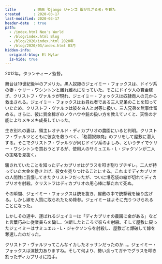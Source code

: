 ```yaml
---
title        : 映画「Django ジャンゴ 繋がれざる者」を観た
created      : 2020-03-17
last-modified: 2020-03-17
header-date  : true
path:
  - /index.html Neo's World
  - /blog/index.html Blog
  - /blog/2020/index.html 2020年
  - /blog/2020/03/index.html 03月
hidden-info:
  original-blog: El Mylar
  is-hide: true
---
```


2012年。タランティーノ監督。

舞台は19世紀後半のアメリカ。黒人奴隷のジェイミー・フォックスは、ドイツ系の妻・ケリー・ワシントンと離れ離れになっていた。そこにドイツ人の賞金稼ぎ、クリストフ・ヴァルツが現れ、ジェイミー・フォックスは奴隷商人の元から救出される。ジェイミー・フォックスはお尋ね者である三人兄弟のことを知っていたため、クリストフ・ヴァルツは彼を白人と対等に扱い、三人兄弟を無事仕留める。さらに、彼に賞金稼ぎのノウハウや銃の扱い方を教えていくと、天性の才能によりメキメキ成長していった。

生き別れの妻は、領主レオナルド・ディカプリオの農園にいると判明。クリストフ・ヴァルツとともに彼女を救うべく、「格闘奴隷商」のフリをして屋敷に潜入する。そこでクリストフ・ヴァルツが同じドイツ系のよしみ、というテイでケリー・ワシントンを買おうとするが、使用人のサミュエル・L・ジャクソンが二人の策略を見抜く。

騙されていたことを知ったディカプリオはグラスを叩き割りブチギレ。二人が持っていた大金を巻き上げ、彼女を売りつけることにする。これまでディカプリオの人間性に我慢してきたクリストフだったが、ついに堪忍袋の緒が切れてディカプリオを射殺。クリストフはディカプリオの用心棒に撃たれて死ぬ。

その瞬間、ジェイミー・フォックスは銃を抜き、屋敷の中で銃撃戦を繰り広げる。しかし嫁を人質に取られたため降参。ジェイミーはよそに売りつけられることになった。

しかしその道中、運ばれるジェイミーは「ディカプリオの農園に金がある」などと言葉巧みに従業員らを騙し、油断したところで彼らを射殺。そして屋敷に戻ったジェイミーはサミュエル・L・ジャクソンらを射殺し、屋敷ごと爆破して嫁を奪還したのだった。

クリストフ・ヴァルツってこんなイカしたオッサンだったのか…。ジェイミー・フォックスは演技力ありますね。そして何より、勢い余ってガチでグラスを叩き割ったディカプリオに拍手。
